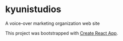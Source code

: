 # kyunistudios

A voice-over marketing organization web site

This project was bootstrapped with [Create React App](https://github.com/facebook/create-react-app).
